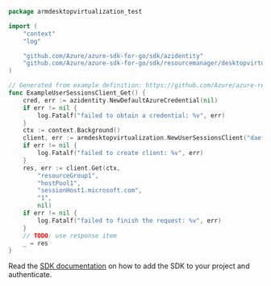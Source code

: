 ```go
package armdesktopvirtualization_test

import (
	"context"
	"log"

	"github.com/Azure/azure-sdk-for-go/sdk/azidentity"
	"github.com/Azure/azure-sdk-for-go/sdk/resourcemanager/desktopvirtualization/armdesktopvirtualization/v2"
)

// Generated from example definition: https://github.com/Azure/azure-rest-api-specs/tree/main/specification/desktopvirtualization/resource-manager/Microsoft.DesktopVirtualization/preview/2022-02-10-preview/examples/UserSession_Get.json
func ExampleUserSessionsClient_Get() {
	cred, err := azidentity.NewDefaultAzureCredential(nil)
	if err != nil {
		log.Fatalf("failed to obtain a credential: %v", err)
	}
	ctx := context.Background()
	client, err := armdesktopvirtualization.NewUserSessionsClient("daefabc0-95b4-48b3-b645-8a753a63c4fa", cred, nil)
	if err != nil {
		log.Fatalf("failed to create client: %v", err)
	}
	res, err := client.Get(ctx,
		"resourceGroup1",
		"hostPool1",
		"sessionHost1.microsoft.com",
		"1",
		nil)
	if err != nil {
		log.Fatalf("failed to finish the request: %v", err)
	}
	// TODO: use response item
	_ = res
}
```

Read the [SDK documentation](https://github.com/Azure/azure-sdk-for-go/blob/sdk%2Fresourcemanager%2Fdesktopvirtualization%2Farmdesktopvirtualization%2Fv2.0.0-beta.1/sdk/resourcemanager/desktopvirtualization/armdesktopvirtualization/README.md) on how to add the SDK to your project and authenticate.
